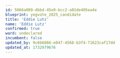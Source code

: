 ```yaml
---
id: 5066a009-dbbd-45e9-bcc2-a01de405ea4e
blueprint: yegvote_2025_candidate
title: 'Eddie Lutz'
name: 'Eddie Lutz'
confirmed: true
ward: undeclared
incumbent: false
updated_by: 9c6b6866-e047-4568-b3f4-71623caf17dd
updated_at: 1732979676
---
```

